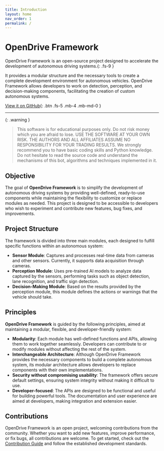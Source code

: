 ```yaml
---
title: Introduction
layout: home
nav_order: 1
permalink: /
---
```


# OpenDrive Framework


OpenDrive Framework is an open-source project designed to accelerate the development of autonomous driving systems.{: .fs-9 }

It provides a modular structure and the necessary tools to create a complete development environment for autonomous vehicles. OpenDrive Framework allows developers to work on detection, perception, and decision-making components, facilitating the creation of custom autonomous systems.


[View it on GitHub][Just the Docs repo]{: .btn .fs-5 .mb-4 .mb-md-0 }

---

{: .warning }
> This software is for educational purposes only. Do not risk money which you are afraid to lose. USE THE SOFTWARE AT YOUR OWN RISK. THE AUTHORS AND ALL AFFILIATES ASSUME NO RESPONSIBILITY FOR YOUR TRADING RESULTS.
> We strongly recommend you to have basic coding skills and Python knowledge. Do not hesitate to read the source code and understand the mechanisms of this bot, algorithms and techniques implemented in it.



## Objective

The goal of **OpenDrive Framework** is to simplify the development of autonomous driving systems by providing well-defined, ready-to-use components while maintaining the flexibility to customize or replace modules as needed. This project is designed to be accessible to developers who wish to experiment and contribute new features, bug fixes, and improvements.

## Project Structure

The framework is divided into three main modules, each designed to fulfill specific functions within an autonomous system:

- **Sensor Module**: Captures and processes real-time data from cameras and other sensors. Currently, it supports data acquisition through cameras.
- **Perception Module**: Uses pre-trained AI models to analyze data captured by the sensors, performing tasks such as object detection, lane recognition, and traffic sign detection.
- **Decision-Making Module**: Based on the results provided by the perception module, this module defines the actions or warnings that the vehicle should take.

## Principles

**OpenDrive Framework** is guided by the following principles, aimed at maintaining a modular, flexible, and developer-friendly system:

- **Modularity**: Each module has well-defined functions and APIs, allowing them to work together seamlessly. Developers can contribute to or modify modules without affecting the rest of the system.
- **Interchangeable Architecture**: Although OpenDrive Framework provides the necessary components to build a complete autonomous system, its modular architecture allows developers to replace components with their own implementations.
- **Security without compromising usability**: The framework offers secure default settings, ensuring system integrity without making it difficult to use.
- **Developer-focused**: The APIs are designed to be functional and useful for building powerful tools. The documentation and user experience are aimed at developers, making integration and extension easier.

## Contributions

OpenDrive Framework is an open project, welcoming contributions from the community. Whether you want to add new features, improve performance, or fix bugs, all contributions are welcome. To get started, check out the [Contribution Guide](CONTRIBUTING.md) and follow the established development standards.


[Just the Docs repo]: https://github.com/OpenDriveDevelopment/OpenDrive
